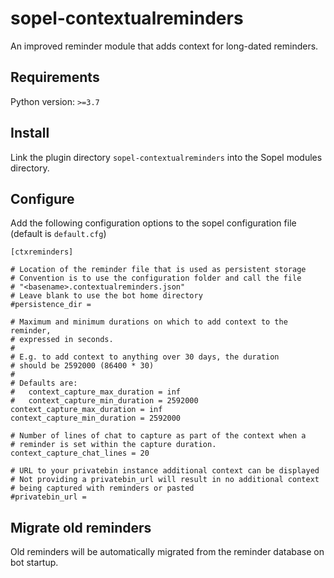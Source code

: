 # sopel-contextualreminders

An improved reminder module that adds context for long-dated reminders.

## Requirements

Python version: ```>=3.7```

## Install

Link the plugin directory ```sopel-contextualreminders``` into the Sopel modules directory.

## Configure

Add the following configuration options to the sopel configuration file (default is ```default.cfg```)

```
[ctxreminders]

# Location of the reminder file that is used as persistent storage
# Convention is to use the configuration folder and call the file
# "<basename>.contextualreminders.json"
# Leave blank to use the bot home directory
#persistence_dir =

# Maximum and minimum durations on which to add context to the reminder,
# expressed in seconds.
#
# E.g. to add context to anything over 30 days, the duration
# should be 2592000 (86400 * 30)
#
# Defaults are:
#   context_capture_max_duration = inf
#   context_capture_min_duration = 2592000
context_capture_max_duration = inf
context_capture_min_duration = 2592000

# Number of lines of chat to capture as part of the context when a
# reminder is set within the capture duration.
context_capture_chat_lines = 20

# URL to your privatebin instance additional context can be displayed
# Not providing a privatebin_url will result in no additional context
# being captured with reminders or pasted
#privatebin_url =
```

## Migrate old reminders

Old reminders will be automatically migrated from the reminder database on bot startup.

